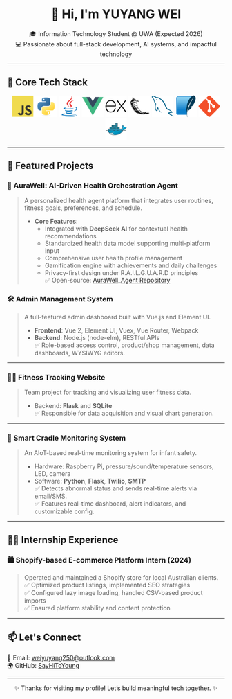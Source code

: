 <h1 align="center">👋 Hi, I'm YUYANG WEI</h1>

<p align="center">
  🎓 Information Technology Student @ UWA (Expected 2026)<br>
  💻 Passionate about full-stack development, AI systems, and impactful technology
</p>


---

## 🚀 Core Tech Stack

<p align="center">
  <img src="https://raw.githubusercontent.com/devicons/devicon/master/icons/javascript/javascript-original.svg" width="50" />
  <img src="https://raw.githubusercontent.com/devicons/devicon/master/icons/python/python-original.svg" width="50" />
  <img src="https://raw.githubusercontent.com/devicons/devicon/master/icons/java/java-original.svg" width="50" />
  <img src="https://raw.githubusercontent.com/devicons/devicon/master/icons/vuejs/vuejs-original.svg" width="50" />
  <img src="https://raw.githubusercontent.com/devicons/devicon/master/icons/express/express-original.svg" width="50" />
  <img src="https://raw.githubusercontent.com/devicons/devicon/master/icons/flask/flask-original.svg" width="50" />
  <img src="https://raw.githubusercontent.com/devicons/devicon/master/icons/mysql/mysql-original.svg" width="50" />
  <img src="https://raw.githubusercontent.com/devicons/devicon/master/icons/sqlite/sqlite-original.svg" width="50" />
  <img src="https://raw.githubusercontent.com/devicons/devicon/master/icons/git/git-original.svg" width="50" />
  <img src="https://raw.githubusercontent.com/devicons/devicon/master/icons/docker/docker-original.svg" width="50" />
</p>


---

## 🌟 Featured Projects

### 🧠 AuraWell: AI-Driven Health Orchestration Agent

> A personalized health agent platform that integrates user routines, fitness goals, preferences, and schedule.  
>
> - **Core Features**:
>   - Integrated with **DeepSeek AI** for contextual health recommendations
>   - Standardized health data model supporting multi-platform input
>   - Comprehensive user health profile management
>   - Gamification engine with achievements and daily challenges
>   - Privacy-first design under R.A.I.L.G.U.A.R.D principles  
>     ✅ Open-source: [AuraWell_Agent Repository](https://github.com/PrescottClub/AuraWell_Agent)


### 🛠️ Admin Management System

> A full-featured admin dashboard built with Vue.js and Element UI.  
>
> - **Frontend**: Vue 2, Element UI, Vuex, Vue Router, Webpack  
> - **Backend**: Node.js (node-elm), RESTful APIs  
>   ✅ Role-based access control, product/shop management, data dashboards, WYSIWYG editors.

---

### 🧘‍♂️ Fitness Tracking Website

> Team project for tracking and visualizing user fitness data.  
>
> - Backend: **Flask** and **SQLite**  
>   ✅ Responsible for data acquisition and visual chart generation.

---

### 👶 Smart Cradle Monitoring System

> An AIoT-based real-time monitoring system for infant safety.  
>
> - Hardware: Raspberry Pi, pressure/sound/temperature sensors, LED, camera  
> - Software: **Python**, **Flask**, **Twilio**, **SMTP**  
>   ✅ Detects abnormal status and sends real-time alerts via email/SMS.  
>   ✅ Features real-time dashboard, alert indicators, and customizable config.

---

## 🧑‍💼 Internship Experience

### 🛍️ Shopify-based E-commerce Platform Intern (2024)

> Operated and maintained a Shopify store for local Australian clients.  
> ✅ Optimized product listings, implemented SEO strategies  
> ✅ Configured lazy image loading, handled CSV-based product imports  
> ✅ Ensured platform stability and content protection

---

## 📫 Let's Connect

📧 Email: weiyuyang250@outlook.com  
🌍 GitHub: [SayHiToYoung](https://github.com/SayHiToYoung)

---

<p align="center">✨ Thanks for visiting my profile! Let’s build meaningful tech together. ✨</p>